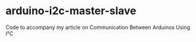 arduino-i2c-master-slave
========================

Code to accompany my article on Communication Between Arduinos Using I²C